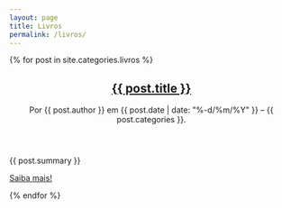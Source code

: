 ```yaml
---
layout: page
title: Livros
permalink: /livros/
---
```

{% for post in site.categories.livros %}
    <article class="art">
        <header>
          <h1><a href="{{ post.url | prepend: site.baseurl }}">{{ post.title }}</a></h1>
          <p id="info1">Por {{ post.author }} em {{ post.date | date: "%-d/%m/%Y" }} &#8211; <span>{{ post.categories }}</span>.</p>
        </header>
        <div>{{ post.summary }}</div>
        <p id="sm"><a href="{{ post.url | prepend: site.baseurl }}">Saiba mais!</a></p>
    </article>
    <div id="lin"></div>
{% endfor %}
